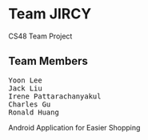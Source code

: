 # Team JIRCY
CS48 Team Project
## Team Members
<pre>
Yoon Lee
Jack Liu
Irene Pattarachanyakul
Charles Gu
Ronald Huang
</pre>

Android Application for Easier Shopping